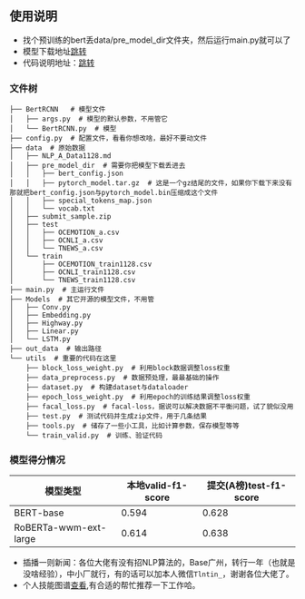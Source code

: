 ## 使用说明
- 找个预训练的bert丢data/pre_model_dir文件夹，然后运行main.py就可以了
- 模型下载地址[跳转](https://github.com/ymcui/Chinese-BERT-wwm)
- 代码说明地址：[跳转](https://tianchi.aliyun.com/notebook-ai/detail?postId=160581)

### 文件树

```shell
├── BertRCNN   # 模型文件
│   ├── args.py  # 模型的默认参数，不用管它
│   └── BertRCNN.py  # 模型
├── config.py  # 配置文件，看看你想改啥，最好不要动文件
├── data  # 原始数据
│   ├── NLP_A_Data1128.md
│   ├── pre_model_dir  # 需要你把模型下载丢进去
│   │   ├── bert_config.json
│   │   ├── pytorch_model.tar.gz  # 这是一个gz结尾的文件，如果你下载下来没有那就把bert_config.json与pytorch_model.bin压缩成这个文件
│   │   ├── special_tokens_map.json
│   │   └── vocab.txt
│   ├── submit_sample.zip
│   ├── test
│   │   ├── OCEMOTION_a.csv
│   │   ├── OCNLI_a.csv
│   │   └── TNEWS_a.csv
│   └── train
│       ├── OCEMOTION_train1128.csv
│       ├── OCNLI_train1128.csv
│       └── TNEWS_train1128.csv
├── main.py  # 主运行文件
├── Models  # 其它开源的模型文件，不用管
│   ├── Conv.py
│   ├── Embedding.py
│   ├── Highway.py
│   ├── Linear.py
│   └── LSTM.py
├── out_data  # 输出路径
└── utils  # 重要的代码在这里
    ├── block_loss_weight.py  # 利用block数据调整loss权重
    ├── data_preprocess.py  # 数据预处理，最最基础的操作
    ├── dataset.py  # 构建dataset与dataloader
    ├── epoch_loss_weight.py  # 利用epoch的训练结果调整loss权重
    ├── facal_loss.py  # facal-loss，据说可以解决数据不平衡问题，试了貌似没用
    ├── test.py  # 测试代码并生成zip文件，用于几条结果
    ├── tools.py  # 储存了一些小工具，比如计算参数，保存模型等等
    └── train_valid.py  # 训练、验证代码
```

### 模型得分情况

| 模型类型              | 本地valid-f1-score | 提交(A榜)test-f1-score |
| --------------------- | ------------------ | ---------------------- |
| BERT-base             | 0.594              | 0.628                  |
| RoBERTa-wwm-ext-large | 0.614              | 0.638                  |

- 插播一则新闻：各位大佬有没有招NLP算法的，Base广州，转行一年（也就是没啥经验），中小厂就行，有的话可以加本人微信`Tlntin_`，谢谢各位大佬了。
- 个人技能图谱[查看](https://mm.edrawsoft.cn/map.html?sharecode=5fe6c20e56c771a95948896),有合适的帮忙推荐一下工作哈。